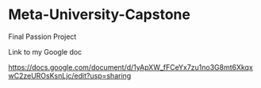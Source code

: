 # Meta-University-Capstone
Final Passion Project

Link to my Google doc

https://docs.google.com/document/d/1yApXW_fFCeYx7zu1no3G8mt6XkqxwC2zeUROsKsnLjc/edit?usp=sharing
